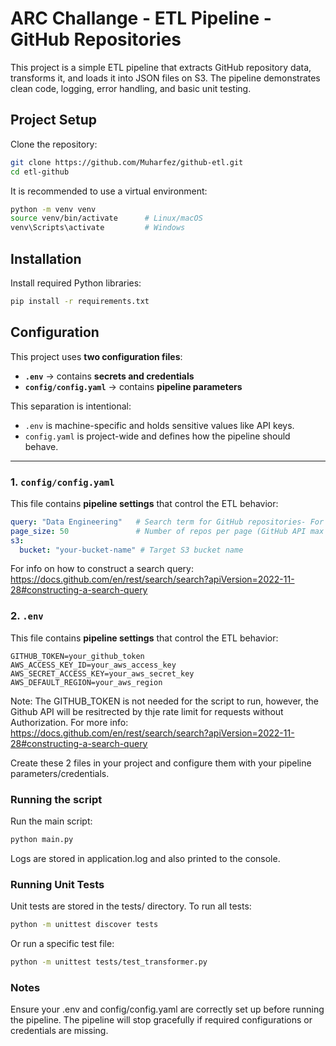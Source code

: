 # ARC Challange - ETL Pipeline - GitHub Repositories

This project is a simple ETL pipeline that extracts GitHub repository data, transforms it, and loads it into JSON files on S3. The pipeline demonstrates clean code, logging, error handling, and basic unit testing.

## Project Setup

Clone the repository:

```bash
git clone https://github.com/Muharfez/github-etl.git
cd etl-github
```
It is recommended to use a virtual environment:
```bash
python -m venv venv
source venv/bin/activate      # Linux/macOS
venv\Scripts\activate         # Windows
```

## Installation

Install required Python libraries:
```bash
pip install -r requirements.txt
```

## Configuration

This project uses **two configuration files**:

- **`.env`** → contains **secrets and credentials**  
- **`config/config.yaml`** → contains **pipeline parameters**  

This separation is intentional:  
- `.env` is machine-specific and holds sensitive values like API keys.  
- `config.yaml` is project-wide and defines how the pipeline should behave.  

---

### 1. `config/config.yaml`

This file contains **pipeline settings** that control the ETL behavior:

```yaml
query: "Data Engineering"   # Search term for GitHub repositories- For info on how to construct a search query: 
page_size: 50               # Number of repos per page (GitHub API max is 100)
s3:
  bucket: "your-bucket-name" # Target S3 bucket name
```
For info on how to construct a search query: https://docs.github.com/en/rest/search/search?apiVersion=2022-11-28#constructing-a-search-query


### 2. `.env`

This file contains **pipeline settings** that control the ETL behavior:

```env
GITHUB_TOKEN=your_github_token
AWS_ACCESS_KEY_ID=your_aws_access_key
AWS_SECRET_ACCESS_KEY=your_aws_secret_key
AWS_DEFAULT_REGION=your_aws_region
```
Note: The GITHUB_TOKEN is not needed for the script to run, however, the Github API will be resitrected by thje rate limit for requests without Authorization. For more info: https://docs.github.com/en/rest/search/search?apiVersion=2022-11-28#constructing-a-search-query

Create these 2 files in your project and configure them with your pipeline parameters/credentials.   

### Running the script
Run the main script:
```bash
python main.py
```
Logs are stored in application.log and also printed to the console.

### Running Unit Tests
Unit tests are stored in the tests/ directory. To run all tests:
```bash
python -m unittest discover tests
```
Or run a specific test file:
```bash
python -m unittest tests/test_transformer.py
```

### Notes
Ensure your .env and config/config.yaml are correctly set up before running the pipeline.
The pipeline will stop gracefully if required configurations or credentials are missing.